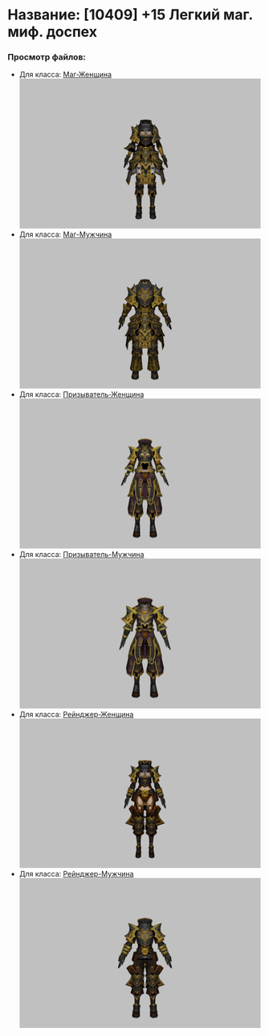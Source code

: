 # Название: [10409] +15 Легкий маг. миф. доспех

### Просмотр файлов:
- Для класса: [Маг-Женщина](Маг-Женщина)
![p050023.png](Маг-Женщина/p050023.png)
- Для класса: [Маг-Мужчина](Маг-Мужчина)
![p040023.png](Маг-Мужчина/p040023.png)
- Для класса: [Призыватель-Женщина](Призыватель-Женщина)
![p090023.png](Призыватель-Женщина/p090023.png)
- Для класса: [Призыватель-Мужчина](Призыватель-Мужчина)
![p080023.png](Призыватель-Мужчина/p080023.png)
- Для класса: [Рейнджер-Женщина](Рейнджер-Женщина)
![p030023.png](Рейнджер-Женщина/p030023.png)
- Для класса: [Рейнджер-Мужчина](Рейнджер-Мужчина)
![p020023.png](Рейнджер-Мужчина/p020023.png)
